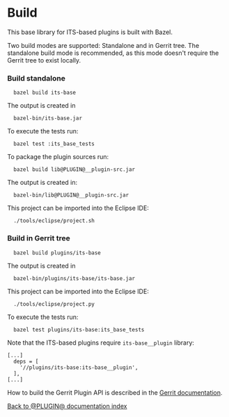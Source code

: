 Build
=====

This base library for ITS-based plugins is built with Bazel.

Two build modes are supported: Standalone and in Gerrit tree.
The standalone build mode is recommended, as this mode doesn't require
the Gerrit tree to exist locally.

### Build standalone

```
  bazel build its-base
```

The output is created in

```
  bazel-bin/its-base.jar
```

To execute the tests run:

```
  bazel test :its_base_tests
```

To package the plugin sources run:

```
  bazel build lib@PLUGIN@__plugin-src.jar
```

The output is created in:

```
  bazel-bin/lib@PLUGIN@__plugin-src.jar
```

This project can be imported into the Eclipse IDE:

```
  ./tools/eclipse/project.sh
```

### Build in Gerrit tree

```
  bazel build plugins/its-base
```

The output is created in

```
  bazel-bin/plugins/its-base/its-base.jar
```

This project can be imported into the Eclipse IDE:

```
  ./tools/eclipse/project.py
```

To execute the tests run:

```
  bazel test plugins/its-base:its_base_tests
```

Note that the ITS-based plugins require `its-base__plugin` library:

```
[...]
  deps = [
    '//plugins/its-base:its-base__plugin',
  ],
[...]
```

How to build the Gerrit Plugin API is described in the [Gerrit
documentation](../../../Documentation/dev-bazel.html#_extension_and_plugin_api_jar_files).

[Back to @PLUGIN@ documentation index][index]

[index]: index.html
